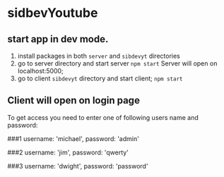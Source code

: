 # sidbevYoutube
## start app in dev mode.
1) install packages in both `server` and `sibdevyt` directories 
2) go to server directory and start server
`npm start`
Server will open on localhost:5000;
3) go to client `sibdevyt` directory and start client;
`npm start`

## Client will open on login page
  To get access you need to enter one of following users name and password:
  
###1
    username: 'michael',
    password: 'admin'

 ###2
    username: 'jim',
    password: 'qwerty'

###3
    username: 'dwight',
    password: 'password'
 
